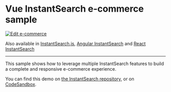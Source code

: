 # Vue InstantSearch e-commerce sample

[![Edit e-commerce](https://codesandbox.io/static/img/play-codesandbox.svg)](https://codesandbox.io/s/github/algolia/instantsearch/tree/master/examples/vue/e-commerce)

Also available in [InstantSearch.js](../../instantsearch.js/e-commerce/), [Angular InstantSearch](../../angular-instantsearch/e-commerce/) and [React InstantSearch](../../react-instantsearch/e-commerce/)

---

This sample shows how to leverage multiple InstantSearch features to build a complete and responsive e-commerce experience.

You can find this demo on [the InstantSearch repository](https://github.com/algolia/instantsearch/tree/master/examples/vue/e-commerce), or on [CodeSandbox](https://codesandbox.io/s/github/algolia/instantsearch/tree/master/examples/vue/e-commerce).
